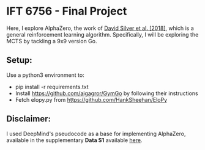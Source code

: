 # IFT 6756 - Final Project

Here, I explore AlphaZero, the work of [David Silver et al. [2018]](https://science.sciencemag.org/content/362/6419/1140),
which is a general reinforcement learning algorithm. Specifically, I will be exploring the MCTS by tackling a 9x9 version Go.

## Setup:

Use a python3 environment to:
- pip install -r requirements.txt
- Install https://github.com/aigagror/GymGo by following their instructions
- Fetch elopy.py from https://github.com/HankSheehan/EloPy

## Disclaimer:

I used DeepMind's pseudocode as a base for implementing AlphaZero, available in the supplementary **Data S1** available [here](https://science.sciencemag.org/content/362/6419/1140/tab-figures-data).
